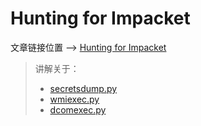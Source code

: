 # Hunting for Impacket

文章链接位置 --> [Hunting for Impacket](https://riccardoancarani.github.io/2020-05-10-hunting-for-impacket/#wmiexecpy)

> 讲解关于：
>
> * [secretsdump.py](https://riccardoancarani.github.io/2020-05-10-hunting-for-impacket/#secretsdumppy)
> * [wmiexec.py](https://riccardoancarani.github.io/2020-05-10-hunting-for-impacket/#wmiexecpy)
> * [dcomexec.py](https://riccardoancarani.github.io/2020-05-10-hunting-for-impacket/#dcomexecpy)
